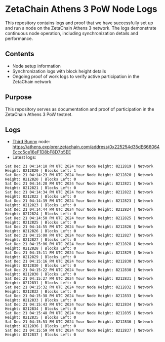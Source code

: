 # ZetaChain Athens 3 PoW Node Logs
This repository contains logs and proof that we have successfully set up and run a node on the ZetaChain Athens 3 network. The logs demonstrate continuous node operation, including synchronization details and performance.

## Contents
- Node setup information
- Synchronization logs with block height details
- Ongoing proof of work logs to verify active participation in the ZetaChain network

## Purpose
This repository serves as documentation and proof of participation in the ZetaChain Athens 3 PoW testnet.

## Logs

- [Third Bunny](https://thirdbunny.xyz/) node: https://athens.explorer.zetachain.com/address/0x225254d35dE666064Eccc5ce16eF1D8bF8D7b5EE
- Latest logs:
```
Sat Dec 21 04:14:18 PM UTC 2024 Your Node Height: 8212819 | Network Height: 8212820 | Blocks Left: 1
Sat Dec 21 04:14:23 PM UTC 2024 Your Node Height: 8212820 | Network Height: 8212820 | Blocks Left: 0
Sat Dec 21 04:14:28 PM UTC 2024 Your Node Height: 8212821 | Network Height: 8212821 | Blocks Left: 0
Sat Dec 21 04:14:34 PM UTC 2024 Your Node Height: 8212822 | Network Height: 8212822 | Blocks Left: 0
Sat Dec 21 04:14:39 PM UTC 2024 Your Node Height: 8212823 | Network Height: 8212823 | Blocks Left: 0
Sat Dec 21 04:14:44 PM UTC 2024 Your Node Height: 8212824 | Network Height: 8212824 | Blocks Left: 0
Sat Dec 21 04:14:50 PM UTC 2024 Your Node Height: 8212825 | Network Height: 8212825 | Blocks Left: 0
Sat Dec 21 04:14:55 PM UTC 2024 Your Node Height: 8212826 | Network Height: 8212826 | Blocks Left: 0
Sat Dec 21 04:15:00 PM UTC 2024 Your Node Height: 8212827 | Network Height: 8212827 | Blocks Left: 0
Sat Dec 21 04:15:06 PM UTC 2024 Your Node Height: 8212828 | Network Height: 8212828 | Blocks Left: 0
Sat Dec 21 04:15:11 PM UTC 2024 Your Node Height: 8212829 | Network Height: 8212829 | Blocks Left: 0
Sat Dec 21 04:15:16 PM UTC 2024 Your Node Height: 8212830 | Network Height: 8212830 | Blocks Left: 0
Sat Dec 21 04:15:22 PM UTC 2024 Your Node Height: 8212830 | Network Height: 8212830 | Blocks Left: 0
Sat Dec 21 04:15:27 PM UTC 2024 Your Node Height: 8212831 | Network Height: 8212831 | Blocks Left: 0
Sat Dec 21 04:15:32 PM UTC 2024 Your Node Height: 8212832 | Network Height: 8212832 | Blocks Left: 0
Sat Dec 21 04:15:38 PM UTC 2024 Your Node Height: 8212833 | Network Height: 8212833 | Blocks Left: 0
Sat Dec 21 04:15:43 PM UTC 2024 Your Node Height: 8212834 | Network Height: 8212834 | Blocks Left: 0
Sat Dec 21 04:15:48 PM UTC 2024 Your Node Height: 8212835 | Network Height: 8212835 | Blocks Left: 0
Sat Dec 21 04:15:53 PM UTC 2024 Your Node Height: 8212836 | Network Height: 8212836 | Blocks Left: 0
Sat Dec 21 04:15:59 PM UTC 2024 Your Node Height: 8212837 | Network Height: 8212837 | Blocks Left: 0
```

